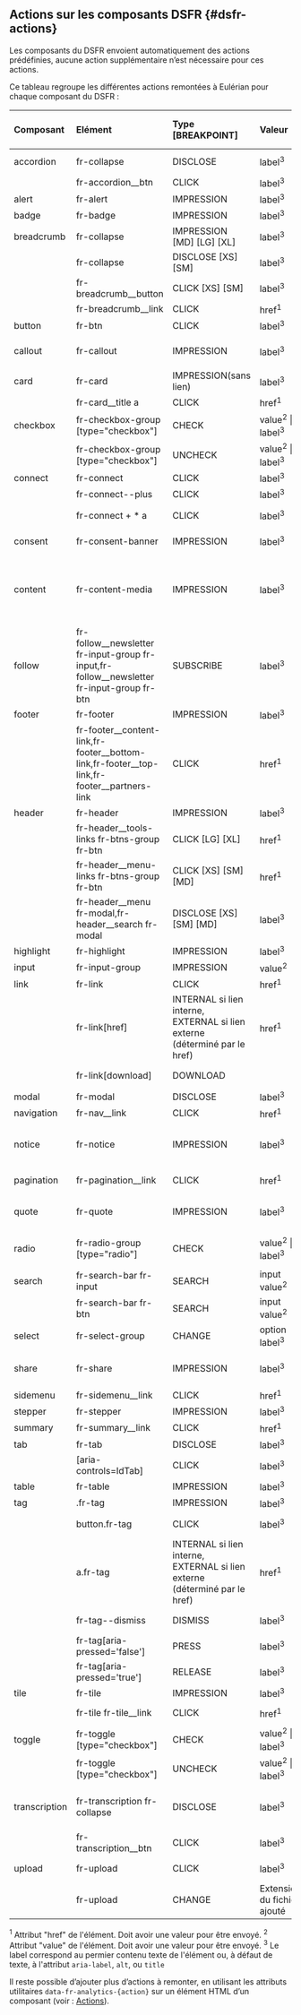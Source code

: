 ## Actions sur les composants DSFR {#dsfr-actions}

Les composants du DSFR envoient automatiquement des actions prédéfinies, aucune action supplémentaire n’est
nécessaire pour ces actions.

Ce tableau regroupe les différentes actions remontées à Eulérian pour chaque composant du DSFR :

|**Composant**|**Elément**|**Type** [BREAKPOINT]|**Valeur**|**Label**|**Taux** **de click**|
|:----|:----|:----|:----|:----|:----|
|accordion|fr-collapse|DISCLOSE|label<sup>3</sup>|Titre de l’accordéon ou intitulé du bouton|✅|
||fr-accordion__btn|CLICK|label<sup>3</sup>|Libellé du bouton| |
|alert|fr-alert|IMPRESSION|label<sup>3</sup>|Titre de l’alerte| |
|badge|fr-badge|IMPRESSION|label<sup>3</sup>|Libellé du badge| |
|breadcrumb|fr-collapse|IMPRESSION [MD] [LG] [XL]|label<sup>3</sup>|fil d’ariane| |
||fr-collapse|DISCLOSE [XS]  [SM]|label<sup>3</sup>|fil d’ariane| |
||fr-breadcrumb__button|CLICK [XS] [SM]|label<sup>3</sup>|Libellé du bouton| |
||fr-breadcrumb__link|CLICK|href<sup>1</sup>|Libellé du lien| |
|button|fr-btn|CLICK|label<sup>3</sup>|Libellé du bouton|✅|
|callout|fr-callout|IMPRESSION|label<sup>3</sup>|Titre de la mise en avant ou `Mise en avant`| |
|card|fr-card|IMPRESSION(sans lien)|label<sup>3</sup>|Titre de la carte| |
||fr-card__title a|CLICK|href<sup>1</sup>|Lien de la carte|✅|
|checkbox|fr-checkbox-group [type="checkbox"]|CHECK|value<sup>2</sup> \|\| label<sup>3</sup>|Libellé du champ sélectionné|✅|
||fr-checkbox-group [type="checkbox"]|UNCHECK|value<sup>2</sup> \|\| label<sup>3</sup>|Libellé du champ désélectionné|✅|
|connect|fr-connect|CLICK|label<sup>3</sup>|“FranceConnect”|✅|
||fr-connect--plus|CLICK|label<sup>3</sup>|“FranceConnect+”|✅|
||fr-connect + * a|CLICK|label<sup>3</sup>|“Qu'est-ce que FranceConnect ?”| |
|consent|fr-consent-banner|IMPRESSION|label<sup>3</sup>|“Gestionnaire de consentement”| |
|content|fr-content-media|IMPRESSION|label<sup>3</sup>|`aria-label` du block fr-content-media ou `alt` ou `aria-label` de l'image ou `title` ou `aria-label` de la video| |
|follow|fr-follow__newsletter fr-input-group fr-input,fr-follow__newsletter fr-input-group fr-btn|SUBSCRIBE|label<sup>3</sup>|“Lettre d'information et Réseaux Sociaux”|✅|
|footer|fr-footer|IMPRESSION|label<sup>3</sup>|Pied de page| |
||fr-footer__content-link,fr-footer__bottom-link,fr-footer__top-link,fr-footer__partners-link|CLICK|href<sup>1</sup>|Libellé du lien| |
|header|fr-header|IMPRESSION|label<sup>3</sup>|En-tête| |
||fr-header__tools-links fr-btns-group fr-btn|CLICK [LG]</span> [XL]</span>|href<sup>1</sup>|Libellé du bouton d’accès rapide|
||fr-header__menu-links fr-btns-group fr-btn|CLICK  [XS]  [SM] [MD]</span>|href<sup>1</sup>|Libellé du bouton d’accès rapide| |
||fr-header__menu fr-modal,fr-header__search fr-modal|DISCLOSE [XS]  [SM] [MD]</span>|label<sup>3</sup>|menu rechercher| |
|highlight|fr-highlight|IMPRESSION|label<sup>3</sup>|Mise en exergue| |
|input|fr-input-group|IMPRESSION|value<sup>2</sup>|Libéllé du label| |
|link|fr-link|CLICK|href<sup>1</sup>|Libellé du lien|✅|
| |fr-link[href]|INTERNAL si lien interne, EXTERNAL si lien externe (déterminé par le href)|href<sup>1</sup>|Libellé du lien|✅|
| |fr-link[download]|DOWNLOAD| |Libellé du lien de téléchargement|✅|
|modal|fr-modal|DISCLOSE|label<sup>3</sup>|Titre de la modale|✅|
|navigation|fr-nav__link|CLICK|href<sup>1</sup>|Libellé du lien| |
|notice|fr-notice|IMPRESSION|label<sup>3</sup>|Titre du bandeau d’information importante `fr-notice__title`| |
|pagination|fr-pagination__link|CLICK|href<sup>1</sup>|Libellé du lien de pagination| |
|quote|fr-quote|IMPRESSION|label<sup>3</sup>|Contenu de la citation (35 premiers caractères)| |
|radio|fr-radio-group [type="radio"]|CHECK|value<sup>2</sup> \|\| label<sup>3</sup>|legende du fieldset > Libellé du champ selectionné|✅|
|search|fr-search-bar fr-input|SEARCH|input value<sup>2</sup>|“barre de recherche”|✅|
||fr-search-bar fr-btn|SEARCH|input value<sup>2</sup>|“barre de recherche”|✅|
|select|fr-select-group|CHANGE|option label<sup>3</sup>|Libellé du `fr_label`|✅|
|share|fr-share|IMPRESSION|label<sup>3</sup>|Libellé du titre `share__title` ou “Boutons de partage”|✅|
|sidemenu|fr-sidemenu__link|CLICK|href<sup>1</sup>|Arborescence du lien| |
|stepper|fr-stepper|IMPRESSION|label<sup>3</sup> |“Indicateur d'étapes”||
|summary|fr-summary__link|CLICK|href<sup>1</sup>|Arborescence du lien| |
|tab|fr-tab|DISCLOSE|label<sup>3</sup>|Libellé du tab button|✅|
||[aria-controls=IdTab]|CLICK|label<sup>3</sup>|Libellé du tab button| |
|table|fr-table|IMPRESSION|label<sup>3</sup>|Caption du tableau| |
|tag|.fr-tag|IMPRESSION|label<sup>3</sup> |Libellé du tag |
||button.fr-tag|CLICK|label<sup>3</sup> |Libellé du tag cliquable|
||a.fr-tag|INTERNAL si lien interne, EXTERNAL si lien externe (déterminé par le href)|href<sup>1</sup>|Libellé du tag cliquable|✅|
||fr-tag--dismiss|DISMISS|label<sup>3</sup>|Libellé du tag supprimable|✅|
||fr-tag[aria-pressed='false']|PRESS|label<sup>3</sup>|Libellé du tag pressable|✅|
||fr-tag[aria-pressed='true']|RELEASE|label<sup>3</sup>|Libellé du tag pressable|✅|
|tile|fr-tile|IMPRESSION|label<sup>3</sup>|Titre de la tuile|
||fr-tile fr-tile__link|CLICK|href<sup>1</sup>|Titre de la tuile `fr-tile__title`|✅|
|toggle|fr-toggle [type="checkbox"]|CHECK|value<sup>2</sup> \|\| label<sup>3</sup>|Libellé du champ sélectionné|✅|
||fr-toggle [type="checkbox"]|UNCHECK|value<sup>2</sup> \|\| label<sup>3</sup>|Libellé du champ désélectionné|✅|
|transcription|fr-transcription fr-collapse|DISCLOSE|label<sup>3</sup>|Titre de la transcription `fr-transcription__title` ou libellé du bouton|✅|
||fr-transcription__btn|CLICK|label<sup>3</sup>|Libellé du bouton| |
|upload|fr-upload|CLICK|label<sup>3</sup>|Libellé du `fr-label` ou "Ajout de fichier"|✅|
||fr-upload|CHANGE|Extension du fichier ajouté|Libellé du `fr-label` ou "Ajout de fichier"|✅|


<sup>1</sup> Attribut "href" de l'élément. Doit avoir une valeur pour être envoyé.
<sup>2</sup> Attribut "value" de l'élément. Doit avoir une valeur pour être envoyé.
<sup>3</sup> Le label correspond au permier contenu texte de l'élément ou, à défaut de texte, à l'attribut `aria-label`, `alt`, ou `title`


Il reste possible d’ajouter plus d’actions à remonter, en utilisant les attributs utilitaires
`data-fr-analytics-{action}` sur un élément HTML d’un composant (voir : [Actions](component-actions.md)).
